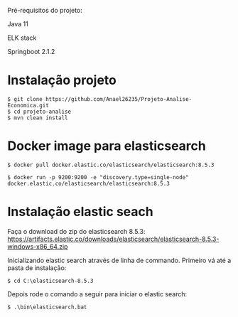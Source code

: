 Pré-requisitos do projeto:

Java 11

ELK stack

Springboot 2.1.2



# Instalação projeto


	$ git clone https://github.com/Anael26235/Projeto-Analise-Economica.git
	$ cd projeto-analise
	$ mvn clean install



# Docker image para elasticsearch

	$ docker pull docker.elastic.co/elasticsearch/elasticsearch:8.5.3

	$ docker run -p 9200:9200 -e "discovery.type=single-node" docker.elastic.co/elasticsearch/elasticsearch:8.5.3



# Instalação elastic seach

Faça o download do zip do elasticsearch 8.5.3: https://artifacts.elastic.co/downloads/elasticsearch/elasticsearch-8.5.3-windows-x86_64.zip

Inicializando elastic search através de linha de commando.	Primeiro vá até a pasta de instalação:
	
	$ cd C:\elasticsearch-8.5.3
	
Depois rode o comando a seguir para iniciar o elastic search:

	$ .\bin\elasticsearch.bat
